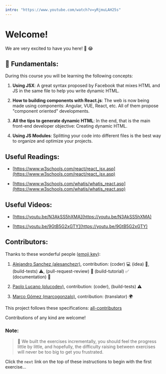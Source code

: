 ```yaml
---
intro: "https://www.youtube.com/watch?v=yRjmuLAH25s"
---
```


# Welcome!

We are very excited to have you here! 🎉 😂

## 💬 Fundamentals:

During this course you will be learning the following concepts:

1. **Using JSX**: A great syntax proposed by Facebook that mixes HTML and JS in the same file to help you write dynamic HTML.

2. **How to building components with React.js**: The web is now being made using components: Angular, VUE, React, etc. All of them propose "component oriented" developments.  

3. **All the tips to generate dynamic HTML**: In the end, that is the main front-end developer objective: Creating dynamic HTML.  

4. **Using JS Modules**: Splitting your code into different files is the best way to organize and optimize your projects.  

## Useful Readings:

+ [https://www.w3schools.com/react/react_jsx.asp](https://www.w3schools.com/react/react_jsx.asp)

+ [https://www.w3schools.com/whatis/whatis_react.asp](https://www.w3schools.com/whatis/whatis_react.asp)

## Useful Videos:

+ [https://youtu.be/N3AkSS5hXMA](https://youtu.be/N3AkSS5hXMA)

+ [https://youtu.be/9GtB5G2xGTY](https://youtu.be/9GtB5G2xGTY)

## Contributors:

Thanks to these wonderful people ([emoji key](https://github.com/kentcdodds/all-contributors#emoji-key)):

1. [Alejandro Sanchez (alesanchezr)](https://github.com/alesanchezr), contribution: (coder) :computer: (idea) 🤔, (build-tests) :warning:, (pull-request-review) :eyes: (build-tutorial) :white_check_mark: (documentation) :book:

2. [Paolo Lucano (plucodev)](https://github.com/plucodev), contribution: (coder), (build-tests) :warning:

3. [Marco Gómez (marcogonzalo)](https://github.com/marcogonzalo), contribution: (translator) :earth_africa:

This project follows these specifications: [all-contributors](https://github.com/kentcdodds/all-contributors)

Contributions of any kind are welcome!

### Note:

> 🔹 We built the exercises incrementally, you should feel the progress little by little, and hopefully, the difficulty raising between exercises will never be too big to get you frustrated.

Click the `next` link on the top of these instructions to begin with the first exercise...
